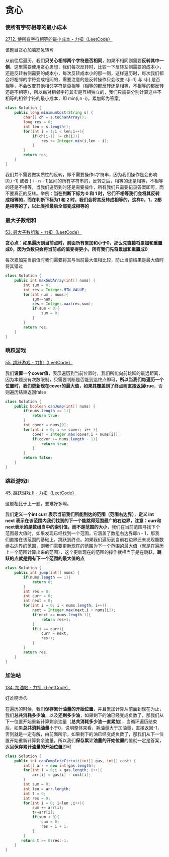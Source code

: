 # 贪心
### 使所有字符相等的最小成本
[2712. 使所有字符相等的最小成本 - 力扣（LeetCode）](https://leetcode.cn/problems/minimum-cost-to-make-all-characters-equal/)

该题目贪心加脑筋急转弯

从前往后遍历，我们**只关心相邻两个字符是否相同**，如果不相同则需要**反转其中一侧**，这里需要使用贪心思想，我们每次反转时，比较一下反转左侧需要的成本小，还是反转右侧需要的成本小，每次反转成本小的那一侧，这样遍历时，每次我们都会将相邻的字符变成相同的，需要注意的是反转操作只会改变 s[i−1] 与 s[i] 是否相等，不会改变其他相邻字符是否相等（相等的都反转还是相等，不相等的都反转还是不相等），所以每对相邻字符其实是互相独立的，我们只需要分别计算这些不相等的相邻字符的最小成本，即 min(i,n−i)，累加即为答案。

```java
class Solution {
    public long minimumCost(String s) {
        char[] ch = s.toCharArray();
        long res = 0;
        int len = s.length();
        for(int i = 1;i < len;i++){
            if(ch[i-1] != ch[i]){
                res += Integer.min(i,len - i);
            }
        }
        return res;
    }
}
```

我们并不需要做实质性的反转，即不需要操作s字符串，因为我们操作是会影响 [0,i -1] 或者 [ i - n - 1]区间的所有字符串的，反转之后，相等的还是相等，不相等的还是不相等，当我们遍历到时还是需要操作，所有我们只需要记录答案即可，而不要真正的反转。举例：**当在判断下标为 0 和 1 时，它们不相等我们会将其反转成相等的，而在判断下标为1 和 2 时，我们会将其反转成相等的，这样0，1，2都是相等的了，以此类推最后全部变成相等的**



### 最大子数组和
[53. 最大子数组和 - 力扣（LeetCode）](https://leetcode.cn/problems/maximum-subarray/)

**贪心点：如果遍历到当前点时，前面所有累加和小于0，那么先直接将累加和重置成0，因为负数只会将当前点的值变得更小，所有我们先将累加和重置成0**

每次累加完当前值时我们需要将其与当前最大值相比较，防止当前结果是最大值时将其错过

```java
class Solution {
    public int maxSubArray(int[] nums) {
        int sum = 0;
        int res = Integer.MIN_VALUE;
        for(int num : nums){
            sum+=num;
            res = Integer.max(res,sum);
            if(sum < 0){
                sum = 0;
            }
        }
        return res;
    }
}
```



### 跳跃游戏
[55. 跳跃游戏 - 力扣（LeetCode）](https://leetcode.cn/problems/jump-game/)

我们**设置一个cover值**，表示遍历到当前位置时，我们所能向前跳跃的最远距离，因为本题没有次数限制，只需要判断是否能到达终点即可，**所以当我们每遍历一个位置时，我们更新现在cover的最大值，如果其覆盖到了终点则直接返回true**，否则遍历结束返回false

```java
class Solution {
    public boolean canJump(int[] nums) {
        if(nums.length == 1){
            return true;
        }
        int cover = nums[0];
        for(int i = 0; i <= cover; i++ ){
            cover = Integer.max(cover,i + nums[i]);
            if(cover >= nums.length - 1){
                return true;
            }
        }
        return false;
    }
}
```

### 跳跃游戏II
[45. 跳跃游戏 II - 力扣（LeetCode）](https://leetcode.cn/problems/jump-game-ii/)

这题相比于上一题，要难好多啊。

我们**定义一个int curr 表示当前我们所能到达的范围（范围右边界）**，**定义 int next 表示在该范围内我们找到的下一个能跳得范围最广的右边界，注意：curr和next表示的是数组当中的索引值，而不是范围的大小**，我们在当前范围寻找下个范围最大值时，如果发现已经找到一个范围，它涵盖了数组右边界即n - 1，那我们直接在该范围的基础上，跳跃到终点。如果我们遍历到当前右边界还未发现能数组右边界的范围，则我们需要更新现在的范围为下一个范围的最大值（就是在遍历上一个范围计算出来的范围），这个更新现在的范围的操作就相当于是在跳跃，**跳跃的点就是拥有下一个范围的最大值的点**

```java
class Solution {
    public int jump(int[] nums) {
        if(nums.length == 1){
            return 0;
        }
        int res = 0;
        int curr = 0;
        int next = 0;
        for(int i = 0; i < nums.length; i++){
            next = Integer.max(next,i + nums[i]);
            if(next >= nums.length-1){
                return res+1;
            }
            if(i == curr){
                curr = next;
                res++;
            }
        }
        return res;
    }
}
```

### 加油站
[134. 加油站 - 力扣（LeetCode）](https://leetcode.cn/problems/gas-station/)

好难啊😡😣

在遍历的时候，我们**保存累计油量的开始位置**，并且累加计算从前面到现在为止，我们**总共消耗多少油**，以及**还剩多少油**，如果剩下的油已经变成负数了，那我们从下一位置开始重新计算剩余油量（**总共消耗多少油一直累加**），当循环遍历结束后，如果**总共消耗油量**小于0，说明整体来看，耗油量大于加油量，直接返回-1，否则就是一定有解，由前面所示，如果剩下的油已经变成负数了，那我们从下一位置开始重新计算剩余油量，所以我们**保存累计油量的开始位置**的值就一定是答案，返回**保存累计油量的开始位置**即可

```java
class Solution {
    public int canCompleteCircuit(int[] gas, int[] cost) {
        int[] arr = new int[gas.length];
        for(int i = 0;i < gas.length; i++){
            arr[i] = gas[i] - cost[i];
        }
        int sum = 0;
        int len = arr.length;
        int t = 0;
        int res = 0;
        for(int i = 0; i<len ;i++){
            sum += arr[i];
            t+=arr[i];
            if(sum < 0){
                sum = 0;
                res = i + 1;
            }
        }
       return t >= 0?res:-1;
    }
}
```

